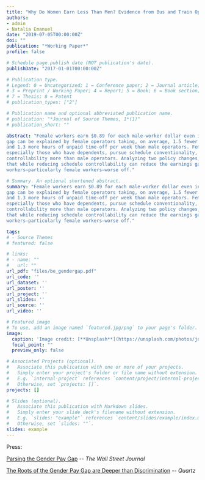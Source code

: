 ```yaml
---
title: "Why Do Women Earn Less Than Men? Evidence from Bus and Train Operators"
authors:
- admin
- Natalia Emanuel
date: "2019-07-05T00:00:00Z"
doi: ""
publication: "*Working Paper*"
profile: false

# Schedule page publish date (NOT publication's date).
publishDate: "2017-01-01T00:00:00Z"

# Publication type.
# Legend: 0 = Uncategorized; 1 = Conference paper; 2 = Journal article;
# 3 = Preprint / Working Paper; 4 = Report; 5 = Book; 6 = Book section;
# 7 = Thesis; 8 = Patent
# publication_types: ["2"]

# Publication name and optional abbreviated publication name.
# publication: "*Journal of Source Themes, 1*(1)"
# publication_short: ""

abstract: "Female workers earn $0.89 for each male-worker dollar even in a unionized workplace where tasks, wages, and promotion schedules are identical for men and women by design. We use administrative time card data on bus and train operators to show that the earnings
gap can be explained by female operators taking, on average, 1.5 fewer hours of overtime
and 1.3 more hours of unpaid time-off per week than male operators. Female operators,
especially those who have dependents, pursue schedule conventionality, predictability, and
controllability more than male operators. Analyzing two policy changes, we demonstrate
that while reducing schedule controllability can reduce the earnings gap, it can also make
workers—particularly female workers—worse off."

# Summary. An optional shortened abstract.
summary: "Female workers earn $0.89 for each male-worker dollar even in a unionized workplace where tasks, wages, and promotion schedules are identical for men and women by design. We use administrative time card data on bus and train operators to show that the earnings
gap can be explained by female operators taking, on average, 1.5 fewer hours of overtime
and 1.3 more hours of unpaid time-off per week than male operators. Female operators,
especially those who have dependents, pursue schedule conventionality, predictability, and
controllability more than male operators. Analyzing two policy changes, we demonstrate
that while reducing schedule controllability can reduce the earnings gap, it can also make
workers—particularly female workers—worse off."

tags:
# - Source Themes
# featured: false

# links:
# - name: ""
#   url: ""
url_pdf: "files/be_gendergap.pdf"
url_code: ''
url_dataset: ''
url_poster: ''
url_project: ''
url_slides: ''
url_source: ''
url_video: ''

# Featured image
# To use, add an image named `featured.jpg/png` to your page's folder. 
image:
  caption: 'Image credit: [**Unsplash**](https://unsplash.com/photos/jdD8gXaTZsc)'
  focal_point: ""
  preview_only: false

# Associated Projects (optional).
#   Associate this publication with one or more of your projects.
#   Simply enter your project's folder or file name without extension.
#   E.g. `internal-project` references `content/project/internal-project/index.md`.
#   Otherwise, set `projects: []`.
projects: []

# Slides (optional).
#   Associate this publication with Markdown slides.
#   Simply enter your slide deck's filename without extension.
#   E.g. `slides: "example"` references `content/slides/example/index.md`.
#   Otherwise, set `slides: ""`.
slides: example
---
```


Press:

[Parsing the Gender Pay Gap](https://www.wsj.com/articles/parsing-the-gender-pay-gap-1542917969) -- *The Wall Street Journal*

[The Roots of the Gender Pay Gap are Deeper than Discrimination](https://qz.com/1567008/the-systemic-reasons-why-the-gender-pay-gap-increases-over-time/) -- *Quartz*
